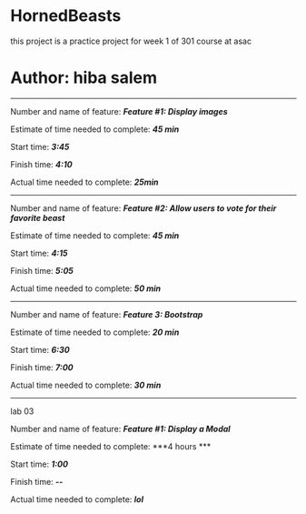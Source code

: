 # HornedBeasts

this project is a practice project for week 1 of 301 course at asac

# Author: hiba salem

- - - 

Number and name of feature: ***Feature #1: Display images***

Estimate of time needed to complete: ***45 min***

Start time: ***3:45***

Finish time: ***4:10***

Actual time needed to complete: ***25min***

- - - 

Number and name of feature: ***Feature #2: Allow users to vote for their favorite beast***

Estimate of time needed to complete: ***45 min***

Start time: ***4:15***

Finish time: ***5:05***

Actual time needed to complete: ***50 min***

- - - 

Number and name of feature: ***Feature 3: Bootstrap***

Estimate of time needed to complete: ***20 min***

Start time: ***6:30***

Finish time: ***7:00***

Actual time needed to complete: ***30 min***

- - - 

lab 03 

Number and name of feature: ***Feature #1: Display a Modal***

Estimate of time needed to complete: ***4 hours ***

Start time: ***1:00***

Finish time: ***--***

Actual time needed to complete: ***lol***
